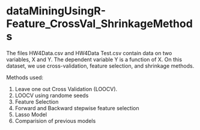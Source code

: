 # dataMiningUsingR-Feature_CrossVal_ShrinkageMethods

The files HW4Data.csv and HW4Data Test.csv contain data on two variables, X and Y. The dependent variable Y is a function of X. On this dataset, we use cross-validation, feature selection, and shrinkage methods. 

Methods used:
1. Leave one out Cross Validation (LOOCV).
2. LOOCV using randome seeds
3. Feature Selection
4. Forward and Backward stepwise feature selection
5. Lasso Model
6. Comparision of previous models
